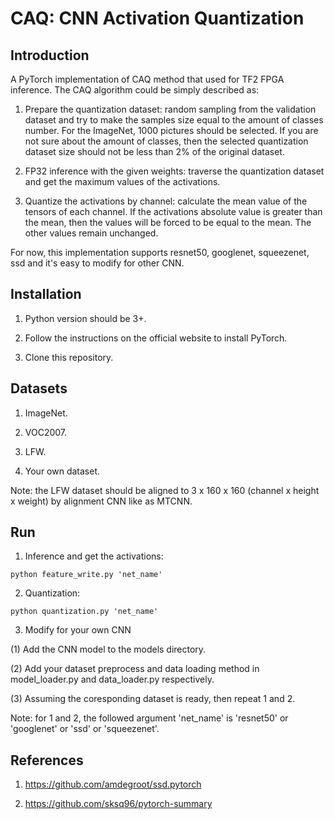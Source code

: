 # CAQ: CNN Activation Quantization

## Introduction

A PyTorch implementation of CAQ method that used for TF2 FPGA inference. The CAQ algorithm could be simply described as: 

1. Prepare the quantization dataset: random sampling from the validation dataset and try to make the samples size equal to the amount of  classes number. For the ImageNet, 1000 pictures should be selected. If you are not sure about the amount of classes, then the selected quantization dataset size should not be less than 2% of the original dataset. 

2. FP32 inference with the given weights: traverse the quantization dataset and get the maximum values of the activations. 

3. Quantize the activations by channel: calculate the mean value of the tensors of each channel. If the activations absolute value is greater than the mean, then the values will be forced to be equal to the mean. The other values remain unchanged. 

For now, this implementation supports resnet50, googlenet, squeezenet, ssd and it's easy to modify for other CNN.

## Installation

1. Python version should be 3+. 

2. Follow the instructions on the official website to install PyTorch.

3. Clone this repository. 

## Datasets

1. ImageNet.

2. VOC2007.

3. LFW.

4. Your own dataset.

Note: the LFW dataset should be aligned to 3 x 160 x 160 (channel x height x weight) by alignment CNN like as MTCNN.

## Run

1. Inference and get the activations:

```
python feature_write.py 'net_name'
```

2. Quantization:  

```
python quantization.py 'net_name'
```

3. Modify for your own CNN

(1) Add the CNN model to the models directory.

(2) Add your dataset preprocess and data loading method in model_loader.py and data_loader.py respectively.

(3) Assuming the coresponding dataset is ready, then repeat 1 and 2.

Note: for 1 and 2, the followed argument 'net_name' is 'resnet50' or 'googlenet' or 'ssd' or 'squeezenet'.

## References

1. https://github.com/amdegroot/ssd.pytorch 

2. https://github.com/sksq96/pytorch-summary
